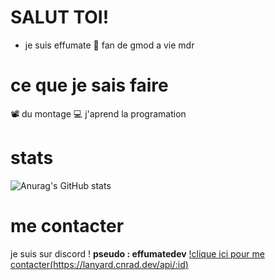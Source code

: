 # SALUT TOI!

+ je suis effumate
💙 fan de gmod a vie mdr
# ce que je sais faire
📽 du montage
💻 j'aprend la programation

# stats

![Anurag's GitHub stats](https://github-readme-stats.vercel.app/api?username=EFFUMATEdev&show_icons=true&theme=merko)

# me contacter

je suis sur discord ! **pseudo : effumatedev**
[!clique ici pour me contacter(https://lanyard.cnrad.dev/api/:id)](https://discord.com/users/940965751769161789)
